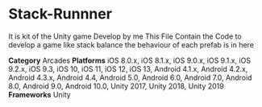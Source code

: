 # Stack-Runnner
It is kit of the Unity game Develop by me
This File Contain the Code to develop a game like stack balance the behaviour of each prefab is in here

**Category**	Arcades
**Platforms**	iOS 8.0.x, iOS 8.1.x, iOS 9.0.x, iOS 9.1.x, iOS 9.2.x, iOS 9.3, iOS 10, iOS 11, iOS 12, iOS 13, Android 4.1.x, Android 4.2.x, Android 4.3.x, Android 4.4, Android 5.0, Android 6.0, Android 7.0, Android 8.0, Android 9.0, Android 10.0, Unity 2017, Unity 2018, Unity 2019
**Frameworks**	Unity
